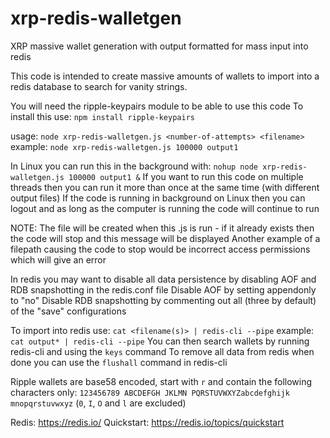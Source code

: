 # xrp-redis-walletgen
XRP massive wallet generation with output formatted for mass input into redis

This code is intended to create massive amounts of wallets to import into a redis database to search for vanity strings.

You will need the ripple-keypairs module to be able to use this code
To install this use: `npm install ripple-keypairs`

usage:    `node xrp-redis-walletgen.js <number-of-attempts> <filename>`
example:  `node xrp-redis-walletgen.js 100000 output1`

In Linux you can run this in the background with: `nohup node xrp-redis-walletgen.js 100000 output1 &`
If you want to run this code on multiple threads then you can run it more than once at the same time (with different output files)
If the code is running in background on Linux then you can logout and as long as the computer is running the code will continue to run

NOTE: The file will be created when this .js is run - if it already exists then the code will stop and this message will be displayed
Another example of a filepath causing the code to stop would be incorrect access permissions which will give an error

In redis you may want to disable all data persistence by disabling AOF and RDB snapshotting in the redis.conf file
Disable AOF by setting appendonly to "no"
Disable RDB snapshotting by commenting out all (three by default) of the "save" configurations

To import into redis use: `cat <filename(s)> | redis-cli --pipe`
example: `cat output* | redis-cli --pipe`
You can then search wallets by running redis-cli and using the `keys` command
To remove all data from redis when done you can use the `flushall` command in redis-cli

Ripple wallets are base58 encoded, start with `r` and contain the following characters only:
`123456789 ABCDEFGH JKLMN PQRSTUVWXYZabcdefghijk mnopqrstuvwxyz` (`0`, `I`, `O` and `l` are excluded)

Redis: https://redis.io/
Quickstart: https://redis.io/topics/quickstart
